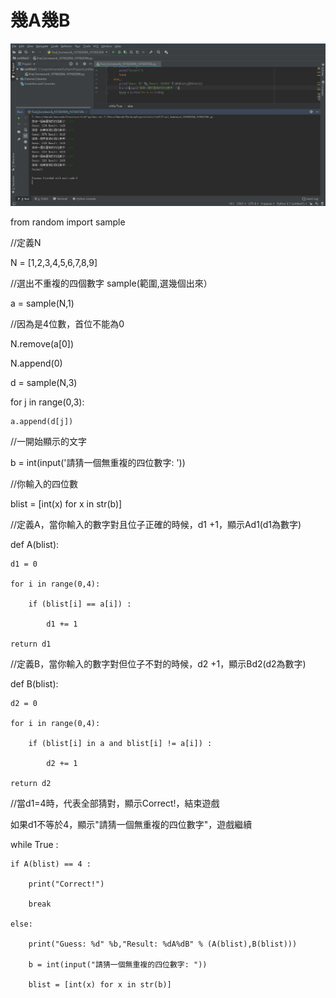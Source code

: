 # 幾A幾B

![pic](使用範例.JPG)

from random import sample

//定義N

N = [1,2,3,4,5,6,7,8,9]

//選出不重複的四個數字
  sample(範圍,選幾個出來）

a = sample(N,1)

//因為是4位數，首位不能為0

N.remove(a[0])

N.append(0)

d = sample(N,3)

for j in range(0,3):

    a.append(d[j])


//一開始顯示的文字

b = int(input('請猜一個無重複的四位數字: '))


//你輸入的四位數

blist = [int(x) for x in str(b)]


//定義A，當你輸入的數字對且位子正確的時候，d1 +1，顯示Ad1(d1為數字)

def A(blist):

    d1 = 0
    
    for i in range(0,4):
    
        if (blist[i] == a[i]) :
        
            d1 += 1
            
    return d1
    

//定義B，當你輸入的數字對但位子不對的時候，d2 +1，顯示Bd2(d2為數字)

def B(blist):

    d2 = 0
    
    for i in range(0,4):
    
        if (blist[i] in a and blist[i] != a[i]) :
        
            d2 += 1
            
    return d2
    

//當d1=4時，代表全部猜對，顯示Correct!，結束遊戲

  如果d1不等於4，顯示"請猜一個無重複的四位數字"，遊戲繼續
  
while True :

    if A(blist) == 4 :
    
        print("Correct!")
        
        break
        
    else:
    
        print("Guess: %d" %b,"Result: %dA%dB" % (A(blist),B(blist)))
        
        b = int(input("請猜一個無重複的四位數字: "))
        
        blist = [int(x) for x in str(b)]
